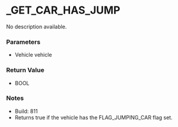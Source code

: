 # _GET_CAR_HAS_JUMP

No description available.

### Parameters
* Vehicle vehicle

### Return Value
* BOOL

### Notes
* Build: 811
* Returns true if the vehicle has the FLAG_JUMPING_CAR flag set.


